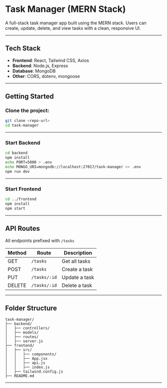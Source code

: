 # Task Manager (MERN Stack)

A full-stack task manager app built using the MERN stack. Users can create, update, delete, and view tasks with a clean, responsive UI.

---

##  Tech Stack

- **Frontend**: React, Tailwind CSS, Axios
- **Backend**: Node.js, Express
- **Database**: MongoDB
- **Other**: CORS, dotenv, mongoose

---

##  Getting Started

###  Clone the project:

```bash
git clone <repo-url>
cd task-manager
```

---

###  Start Backend

```bash
cd backend
npm install
echo PORT=5000 > .env
echo MONGO_URI=mongodb://localhost:27017/task-manager >> .env
npm run dev
```

---

###  Start Frontend

```bash
cd ../frontend
npm install
npm start
```

---

##  API Routes

All endpoints prefixed with `/tasks`

| Method | Route          | Description         |
|--------|----------------|---------------------|
| GET    | `/tasks`       | Get all tasks       |
| POST   | `/tasks`       | Create a task       |
| PUT    | `/tasks/:id`   | Update a task       |
| DELETE | `/tasks/:id`   | Delete a task       |

---

##  Folder Structure

```
task-manager/
├── backend/
│   ├── controllers/
│   ├── models/
│   ├── routes/
│   ├── server.js
├── frontend/
│   ├── src/
│   │   ├── components/
│   │   ├── App.jsx
│   │   ├── api.js
│   │   ├── index.js
│   ├── tailwind.config.js
├── README.md
```

---
